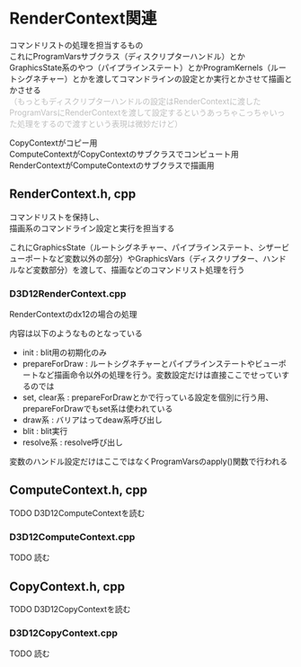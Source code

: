 # RenderContext関連
コマンドリストの処理を担当するもの  
これにProgramVarsサブクラス（ディスクリプターハンドル）とかGraphicsState系のやつ（パイプラインステート）とかProgramKernels（ルートシグネチャー）とかを渡してコマンドラインの設定とか実行とかさせて描画とかさせる  
<font color=#bfbfbf>（もっともディスクリプターハンドルの設定はRenderContextに渡したProgramVarsにRenderContextを渡して設定するというあっちゃこっちゃいった処理をするので渡すという表現は微妙だけど）</font>


CopyContextがコピー用  
ComputeContextがCopyContextのサブクラスでコンピュート用  
RenderContextがComputeContextのサブクラスで描画用  

## RenderContext.h, cpp
コマンドリストを保持し、  
描画系のコマンドライン設定と実行を担当する  

これにGraphicsState（ルートシグネチャー、パイプラインステート、シザービューポートなど変数以外の部分）やGraphicsVars（ディスクリプター、ハンドルなど変数部分）を渡して、描画などのコマンドリスト処理を行う  

### D3D12RenderContext.cpp
RenderContextのdx12の場合の処理  

内容は以下のようなものとなっている  
- init : blit用の初期化のみ  
- prepareForDraw : ルートシグネチャーとパイプラインステートやビューポートなど描画命令以外の処理を行う。変数設定だけは直接ここでせっていするのでは  
- set, clear系 : prepareForDrawとかで行っている設定を個別に行う用、prepareForDrawでもset系は使われている  
- draw系 : バリアはってdeaw系呼び出し  
- blit : blit実行  
- resolve系 : resolve呼び出し  

変数のハンドル設定だけはここではなくProgramVarsのapply()関数で行われる  

## ComputeContext.h, cpp
TODO    D3D12ComputeContextを読む  


### D3D12ComputeContext.cpp
TODO   読む  



## CopyContext.h, cpp
TODO  D3D12CopyContextを読む  


### D3D12CopyContext.cpp
TODO  読む  

<!--stackedit_data:
eyJoaXN0b3J5IjpbMTg3NTQ1NjMxNCwtMTIzMDM0NjQ5LC0yMD
c4NTk0MDAzLDE5MDcyNTExMzUsMjk2NTQ3NjM2LC02NzA2NzQ4
MTAsMTM1NzUxMzMzOSwtMTc0NjU5NjI1MiwtMTg5NjYwODM1MC
wxMjQ1ODEyNTQxLC0xOTExOTY1OTAzLDE1ODUxMDQ1NzAsLTE0
NDA3NjU2MjUsNDI1MzQ4NDU5LC0xMzIxNjY4NTk2LDMxMzY2MD
IzNSwtMTEwNjM2Nzc0NSwxOTk3OTc1MTQ3LC0yMTA3OTE5ODk2
LC04MTg1MDE5NThdfQ==
-->